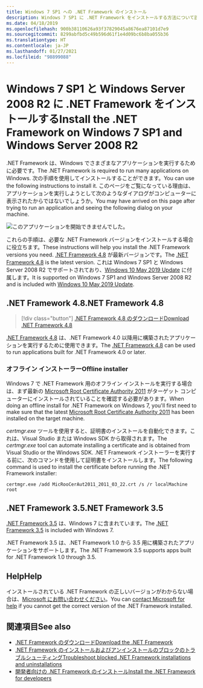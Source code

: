 ```yaml
---
title: Windows 7 SP1 への .NET Framework のインストール
description: Windows 7 SP1 に .NET Framework をインストールする方法について説明します。
ms.date: 04/18/2019
ms.openlocfilehash: 900b38110626a93f37829045a8676ea87101d7e9
ms.sourcegitcommit: 8299abfbd5c49b596d61f1e4d09bc6b8ba055b36
ms.translationtype: HT
ms.contentlocale: ja-JP
ms.lasthandoff: 01/27/2021
ms.locfileid: "98899088"
---
```

# <a name="install-the-net-framework-on-windows-7-sp1-and-windows-server-2008-r2"></a><span data-ttu-id="0cbbf-103">Windows 7 SP1 と Windows Server 2008 R2 に .NET Framework をインストールする</span><span class="sxs-lookup"><span data-stu-id="0cbbf-103">Install the .NET Framework on Windows 7 SP1 and Windows Server 2008 R2</span></span>

<span data-ttu-id="0cbbf-104">.NET Framework は、Windows でさまざまなアプリケーションを実行するために必要です。</span><span class="sxs-lookup"><span data-stu-id="0cbbf-104">The .NET Framework is required to run many applications on Windows.</span></span> <span data-ttu-id="0cbbf-105">次の手順を使用してインストールすることができます。</span><span class="sxs-lookup"><span data-stu-id="0cbbf-105">You can use the following instructions to install it.</span></span> <span data-ttu-id="0cbbf-106">このページをご覧になっている理由は、アプリケーションを実行しようとして次のようなダイアログがコンピューターに表示されたからではないでしょうか。</span><span class="sxs-lookup"><span data-stu-id="0cbbf-106">You may have arrived on this page after trying to run an application and seeing the following dialog on your machine.</span></span>

![このアプリケーションを開始できませんでした。](./media/this-application-could-not-be-started.png)

<span data-ttu-id="0cbbf-108">これらの手順は、必要な .NET Framework バージョンをインストールする場合に役立ちます。</span><span class="sxs-lookup"><span data-stu-id="0cbbf-108">These instructions will help you install the .NET Framework versions you need.</span></span> <span data-ttu-id="0cbbf-109">[.NET Framework 4.8](https://github.com/Microsoft/dotnet/tree/master/releases/net48) が最新バージョンです。</span><span class="sxs-lookup"><span data-stu-id="0cbbf-109">The [.NET Framework 4.8](https://github.com/Microsoft/dotnet/tree/master/releases/net48) is the latest version.</span></span> <span data-ttu-id="0cbbf-110">これは Windows 7 SP1 と Windows Server 2008 R2 でサポートされており、[Windows 10 May 2019 Update](https://support.microsoft.com/help/4028685/windows-10-get-the-update) に付属します。</span><span class="sxs-lookup"><span data-stu-id="0cbbf-110">It is supported on Windows 7 SP1 and Windows Server 2008 R2 and is included with [Windows 10 May 2019 Update](https://support.microsoft.com/help/4028685/windows-10-get-the-update).</span></span>

## <a name="net-framework-48"></a><span data-ttu-id="0cbbf-111">.NET Framework 4.8</span><span class="sxs-lookup"><span data-stu-id="0cbbf-111">.NET Framework 4.8</span></span>

> [!div class="button"]
> [<span data-ttu-id="0cbbf-112">.NET Framework 4.8 のダウンロード</span><span class="sxs-lookup"><span data-stu-id="0cbbf-112">Download .NET Framework 4.8</span></span>](https://dotnet.microsoft.com/download/dotnet-framework/net48)

<span data-ttu-id="0cbbf-113">[.NET Framework 4.8](https://github.com/Microsoft/dotnet/tree/master/releases/net48) は、.NET Framework 4.0 以降用に構築されたアプリケーションを実行するために使用できます。</span><span class="sxs-lookup"><span data-stu-id="0cbbf-113">The [.NET Framework 4.8](https://github.com/Microsoft/dotnet/tree/master/releases/net48) can be used to run applications built for .NET Framework 4.0 or later.</span></span>

### <a name="offline-installer"></a><span data-ttu-id="0cbbf-114">オフライン インストーラー</span><span class="sxs-lookup"><span data-stu-id="0cbbf-114">Offline installer</span></span>

<span data-ttu-id="0cbbf-115">Windows 7 で .NET Framework 用のオフライン インストールを実行する場合は、まず最新の [Microsoft Root Certificate Authority 2011](https://www.microsoft.com/pkiops/Docs/Repository.htm) がターゲット コンピューターにインストールされていることを確認する必要があります。</span><span class="sxs-lookup"><span data-stu-id="0cbbf-115">When doing an offline install for .NET Framework on Windows 7, you'll first need to make sure that the latest [Microsoft Root Certificate Authority 2011](https://www.microsoft.com/pkiops/Docs/Repository.htm) has been installed on the target machine.</span></span>

<span data-ttu-id="0cbbf-116">_certmgr.exe_ ツールを使用すると、証明書のインストールを自動化できます。これは、Visual Studio または Windows SDK から取得されます。</span><span class="sxs-lookup"><span data-stu-id="0cbbf-116">The _certmgr.exe_ tool can automate installing a certificate and is obtained from Visual Studio or the Windows SDK.</span></span> <span data-ttu-id="0cbbf-117">.NET Framework インストーラーを実行する前に、次のコマンドを使用して証明書をインストールします。</span><span class="sxs-lookup"><span data-stu-id="0cbbf-117">The following command is used to install the certificate before running the .NET Framework installer:</span></span>

```console
certmgr.exe /add MicRooCerAut2011_2011_03_22.crt /s /r localMachine root
```

## <a name="net-framework-35"></a><span data-ttu-id="0cbbf-118">.NET Framework 3.5</span><span class="sxs-lookup"><span data-stu-id="0cbbf-118">.NET Framework 3.5</span></span>

<span data-ttu-id="0cbbf-119">[.NET Framework 3.5](https://dotnet.microsoft.com/download/dotnet-framework/net35-sp1) は、Windows 7 に含まれています。</span><span class="sxs-lookup"><span data-stu-id="0cbbf-119">The [.NET Framework 3.5](https://dotnet.microsoft.com/download/dotnet-framework/net35-sp1) is included with Windows 7.</span></span>

<span data-ttu-id="0cbbf-120">.NET Framework 3.5 は、.NET Framework 1.0 から 3.5 用に構築されたアプリケーションをサポートします。</span><span class="sxs-lookup"><span data-stu-id="0cbbf-120">The .NET Framework 3.5 supports apps built for .NET Framework 1.0 through 3.5.</span></span>

## <a name="help"></a><span data-ttu-id="0cbbf-121">Help</span><span class="sxs-lookup"><span data-stu-id="0cbbf-121">Help</span></span>

<span data-ttu-id="0cbbf-122">インストールされている .NET Framework の正しいバージョンがわからない場合は、[Microsoft にお問い合わせください](mailto:dotnet-install-help@service.microsoft.com?subject=Install-Help)。</span><span class="sxs-lookup"><span data-stu-id="0cbbf-122">You can [contact Microsoft for help](mailto:dotnet-install-help@service.microsoft.com?subject=Install-Help) if you cannot get the correct version of the .NET Framework installed.</span></span>

## <a name="see-also"></a><span data-ttu-id="0cbbf-123">関連項目</span><span class="sxs-lookup"><span data-stu-id="0cbbf-123">See also</span></span>

- [<span data-ttu-id="0cbbf-124">.NET Framework のダウンロード</span><span class="sxs-lookup"><span data-stu-id="0cbbf-124">Download the .NET Framework</span></span>](https://dotnet.microsoft.com/download)
- [<span data-ttu-id="0cbbf-125">.NET Framework のインストールおよびアンインストールのブロックのトラブルシューティング</span><span class="sxs-lookup"><span data-stu-id="0cbbf-125">Troubleshoot blocked .NET Framework installations and uninstallations</span></span>](troubleshoot-blocked-installations-and-uninstallations.md)
- [<span data-ttu-id="0cbbf-126">開発者向けの .NET Framework のインストール</span><span class="sxs-lookup"><span data-stu-id="0cbbf-126">Install the .NET Framework for developers</span></span>](guide-for-developers.md)
